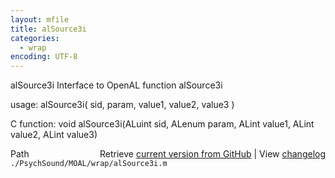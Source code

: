 ```yaml
---
layout: mfile
title: alSource3i
categories:
  - wrap
encoding: UTF-8
---
```


alSource3i  Interface to OpenAL function alSource3i

usage:  alSource3i( sid, param, value1, value2, value3 )

C function:  void alSource3i(ALuint sid, ALenum param, ALint value1, ALint value2, ALint value3)


<div class="code_header" style="text-align:right;">
  <span style="float:left;">Path&nbsp;&nbsp;</span> <span class="counter">Retrieve <a href=
  "https://raw.github.com/Psychtoolbox-3/Psychtoolbox-3/beta/./PsychSound/MOAL/wrap/alSource3i.m">current version from GitHub</a> | View <a href=
  "https://github.com/Psychtoolbox-3/Psychtoolbox-3/commits/beta/./PsychSound/MOAL/wrap/alSource3i.m">changelog</a></span>
</div>
<div class="code">
  <code>./PsychSound/MOAL/wrap/alSource3i.m</code>
</div>
